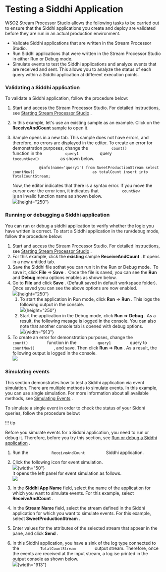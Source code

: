 # Testing a Siddhi Application

WSO2 Stream Processor Studio allows the following tasks to be carried
out to ensure that the Siddhi applications you create and deploy are
validated before they are run in an actual production environment.

-   Validate Siddhi applications that are written in the Stream
    Processor Studio.
-   Run Siddhi applications that were written in the Stream Processor
    Studio in either Run or Debug mode.
-   Simulate events to test the Siddhi applications and analyze events
    that are received and sent. This allows you to analyze the status of
    each query within a Siddhi application at different execution
    points.

### Validating a Siddhi application

To validate a Siddhi application, follow the procedure below:

1.  Start and access the Stream Processor Studio. For detailed
    instructions, see [Starting Stream Processor
    Studio](Stream-Processor-Studio-Overview_112390916.html#StreamProcessorStudioOverview-StartingStreamProcessorStudio)
    .
2.  In this example, let's use an existing sample as an example. Click
    on the **ReceiveAndCount** sample to open it.
3.  Sample opens in a new tab. This sample does not have errors, and
    therefore, no errors are displayed in the editor. To create an error
    for demonstration purposes, change the
    `           count()          ` function in the
    `           query1          ` query
    `           tocountNew()          ` as shown below.

    `             @info(name='query1') from SweetProductionStream select                           countNew()                          as totalCount insert into TotalCountStream;            `

    Now, the editor indicates that there is a syntax error. If you move
    the cursor over the error icon, it indicates that
    `           countNew          ` is an invalid function name as shown
    below.  
    ![](attachments/112390856/112390865.png){height="250"}

### Running or debugging a Siddhi application

You can run or debug a siddhi application to verify whether the logic
you have written is correct. To start a Siddhi application in the
run/debug mode, follow the procedure below:

1.  Start and access the Stream Processor Studio. For detailed
    instructions, see [Starting Stream Processor
    Studio](Stream-Processor-Studio-Overview_112390916.html#StreamProcessorStudioOverview-StartingStreamProcessorStudio)
    .
2.  For this example, click the **existing** sample **ReceiveAndCount**
    . It opens in a new untitled tab.
3.  Save the Siddhi file sothat you can run it in the Run or Debug mode.
     To save it, click **File** =\> **Save** .  Once the file is saved,
    you can see the **Run** and **Debug** menu options enables as shown
    below.
4.  Go to **File** and click **Save** . (Default saved in default
    workspace folder). Once saved you can see the above options are now
    enabled.  
    ![](attachments/112390856/112390859.png){height="250"}
    1.  To start the application in Run mode, click **Run** =\> **Run**
        . This logs the following output in the console.  
        ![](attachments/112390856/112390864.png){height="250"}
    2.  Start the application in the Debug mode, click **Run** =\>
        **Debug** . As a result, the following mesage is logged in the
        console. You can also note that another console tab is opened
        with debug options.  
        ![](attachments/112390856/112390863.png){width="913"}
5.  To create an error for demonstration purposes, change the
    `          count()         ` function in the
    `          query1         ` query to `          countNew()         `
    , and save. Then click **Run** =\> **Run** . As a result, the
    following output is logged in the console.  
    ![](attachments/112390856/112390858.png)

### Simulating events

This section demonstrates how to test a Siddhi application via event
simulation. There are multiple methods to simulate events. In this
example, you can use single simulation. For more information about all
available methods, see [Simulating Events](_Simulating_Events_) .

To simulate a single event in order to check the status of your Siddhi
queries, follow the procedure below:

!!! tip

Before you simulate events for a Siddhi application, you need to run or
debug it. Therefore, before you try this section, see [Run or debug a
Siddhi application](#TestingaSiddhiApplication-RunorDebug) .


1.  Run the `           ReceiveAndCount          ` Siddhi application.

2.  Click the following icon for event simulation.  
    ![](attachments/112390856/112390862.png){width="50"}  
    It opens the left panel for event simulation as follows.  
    ![](attachments/112390856/112390857.png)
3.  In the **Siddhi App Name** field, select the name of the application
    for which you want to simulate events. For this example, select
    **ReceiveAndCount** .
4.  In the **Stream Name** field, select the stream defined in the
    Siddhi application for which you want to simulate events. For this
    example, select **SweetProductionStream** .
5.  Enter values for the attributes of the selected stream that appear
    in the pane, and click **Send** .
6.  In this Siddhi application, you have a sink of the log
    type connected to the `          TotalCountStream         ` output
    stream. Therefore, once the events are received at the input stream,
    a log ise printed in the output console as shown below.  
    ![](attachments/112390856/112390861.png){width="913"}
